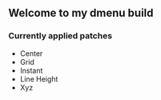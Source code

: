 ## Welcome to my dmenu build

### Currently applied patches

- Center
- Grid
- Instant
- Line Height
- Xyz
